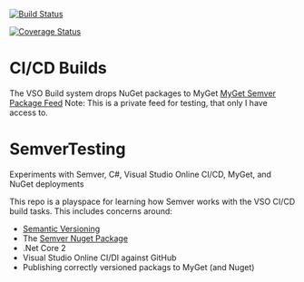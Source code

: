 [![Build Status](https://fuselabs.visualstudio.com/SDK_v4/_apis/build/status/experimental/(Scratch)%20Leaning%20how%20to%20Build%20and%20Sign)](https://fuselabs.visualstudio.com/SDK_v4/_build/latest?definitionId=305)

[![Coverage Status](https://coveralls.io/repos/github/cleemullins/SemverTesting/badge.svg?branch=master)](https://coveralls.io/github/cleemullins/SemverTesting?branch=master)

# CI/CD Builds
The VSO Build system drops NuGet packages to MyGet [MyGet Semver Package Feed](https://botbuilder.myget.org/feed/Packages/semvertesting)
Note: This is a private feed for testing, that only I have access to. 

# SemverTesting
Experiments with Semver, C#, Visual Studio Online CI/CD, MyGet, and NuGet deployments

This repo is a playspace for learning how Semver works with the VSO CI/CD build tasks. This includes concerns around:
* [Semantic Versioning](https://semver.org/)
* The [Semver Nuget Package](https://www.nuget.org/packages/semver/)
* .Net Core 2
* Visual Studio Online CI/DI against GitHub
* Publishing correctly versioned packags to MyGet (and Nuget)
